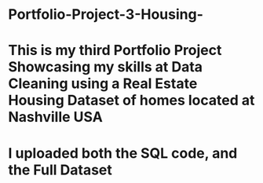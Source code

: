 # Portfolio-Project-3-Housing-
# This is my third Portfolio Project Showcasing my skills at Data Cleaning using a Real Estate Housing Dataset of homes located at Nashville USA
# I uploaded both the SQL code, and the Full Dataset
